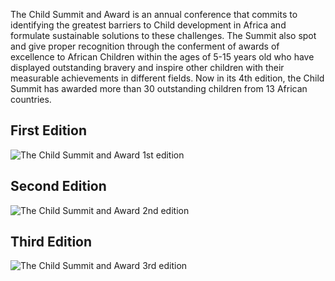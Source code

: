 The Child Summit and Award is an annual conference that commits to identifying the greatest barriers to Child development in Africa and formulate sustainable solutions to these challenges. The Summit also spot and give proper recognition through the conferment of awards of excellence to African Children within the ages of 5-15 years old who have displayed outstanding bravery and inspire other children with their measurable achievements in different fields. Now in its 4th edition, the Child Summit has awarded more than 30 outstanding children from 13 African countries.

## First Edition 

![The Child Summit and Award 1st edition ](/img/1st-edition.png "The Child Summit and Award")

## Second Edition 

![The Child Summit and Award 2nd edition ](/img/2nd-edition.png "The Child Summit and Award 2nd")

## Third Edition 

![The Child Summit and Award 3rd edition](/img/3rd-edition.png "The Child Summit and Award 3rd")